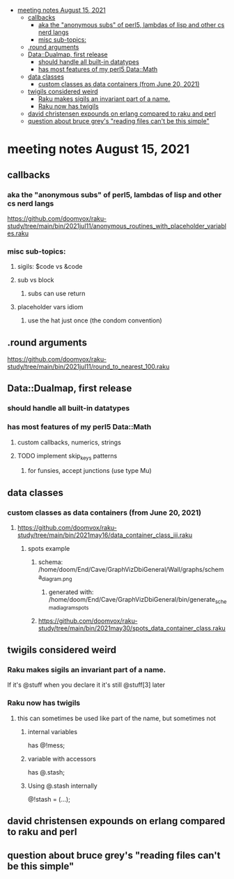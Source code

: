 - [meeting notes August 15, 2021](#org8d704ac)
  - [callbacks](#org29dd735)
    - [aka the "anonymous subs" of perl5, lambdas of lisp and other cs nerd langs](#orgca3e698)
    - [misc sub-topics:](#org062960f)
  - [.round arguments](#org2b9a6e8)
  - [Data::Dualmap, first release](#org8be3c51)
    - [should handle all built-in datatypes](#org7fa7e0f)
    - [has most features of my perl5 Data::Math](#orgb762999)
  - [data classes](#org34586f8)
    - [custom classes as data containers (from June 20, 2021)](#orgba38696)
  - [twigils considered weird](#org5d0ee6d)
    - [Raku makes sigils an invariant part of a name.](#org7e69909)
    - [Raku now has twigils](#org13613bd)
  - [david christensen expounds on erlang compared to raku and perl](#org0ba8948)
  - [question about bruce grey's "reading files can't be this simple"](#org1ede2e8)


<a id="org8d704ac"></a>

# meeting notes August 15, 2021


<a id="org29dd735"></a>

## callbacks


<a id="orgca3e698"></a>

### aka the "anonymous subs" of perl5, lambdas of lisp and other cs nerd langs

<https://github.com/doomvox/raku-study/tree/main/bin/2021jul11/anonymous_routines_with_placeholder_variables.raku>


<a id="org062960f"></a>

### misc sub-topics:

1.  sigils: $code vs &code

2.  sub vs block

    1.  subs can use return

3.  placeholder vars idiom

    1.  use the hat just once (the condom convention)


<a id="org2b9a6e8"></a>

## .round arguments

<https://github.com/doomvox/raku-study/tree/main/bin/2021jul11/round_to_nearest_100.raku>


<a id="org8be3c51"></a>

## Data::Dualmap, first release


<a id="org7fa7e0f"></a>

### should handle all built-in datatypes


<a id="orgb762999"></a>

### has most features of my perl5 Data::Math

1.  custom callbacks, numerics, strings

2.  TODO implement skip<sub>keys</sub> patterns

    1.  for funsies, accept junctions (use type Mu)


<a id="org34586f8"></a>

## data classes


<a id="orgba38696"></a>

### custom classes as data containers (from June 20, 2021)

1.  <https://github.com/doomvox/raku-study/tree/main/bin/2021may16/data_container_class_iii.raku>

    1.  spots example
    
        1.  schema: /home/doom/End/Cave/GraphVizDbiGeneral/Wall/graphs/schema<sub>diagram.png</sub>
        
            1.  generated with: /home/doom/End/Cave/GraphVizDbiGeneral/bin/generate<sub>schema</sub><sub>diagram</sub><sub>spots</sub>
        
        2.  <https://github.com/doomvox/raku-study/tree/main/bin/2021may30/spots_data_container_class.raku>


<a id="org5d0ee6d"></a>

## twigils considered weird


<a id="org7e69909"></a>

### Raku makes sigils an invariant part of a name.

If it's @stuff when you declare it it's still @stuff[3] later


<a id="org13613bd"></a>

### Raku now has twigils

1.  this can sometimes be used like part of the name, but sometimes not

    1.  internal variables
    
        has @!mess;
    
    2.  variable with accessors
    
        has @.stash;
    
    3.  Using @.stash internally
    
        @!stash = (&#x2026;);


<a id="org0ba8948"></a>

## david christensen expounds on erlang compared to raku and perl


<a id="org1ede2e8"></a>

## question about bruce grey's "reading files can't be this simple"
